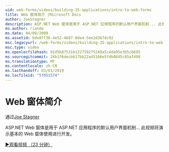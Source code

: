 ```yaml
---
uid: web-forms/videos/building-35-applications/intro-to-web-forms
title: Web 窗体简介 |Microsoft Docs
author: JoeStagner
description: ASP.NET Web 窗体是用于 ASP.NET 应用程序的默认用户界面机制... 此视频将演示基本的 Web 窗体使用进行开发。
ms.author: riande
ms.date: 04/09/2009
ms.assetid: bde8ff36-4e52-4687-8de4-5ee2d367dc92
msc.legacyurl: /web-forms/videos/building-35-applications/intro-to-web-forms
msc.type: video
ms.openlocfilehash: 91d5b87531b122739275249a5c4da95e3b5cb695
ms.sourcegitcommit: 24b1f6decbb17bb22a45166e5fdb0845c65af498
ms.translationtype: MT
ms.contentlocale: zh-CN
ms.lasthandoff: 03/01/2019
ms.locfileid: "57051574"
---
```

<a name="intro-to-web-forms"></a>Web 窗体简介
====================
通过[Joe Stagner](https://github.com/JoeStagner)

ASP.NET Web 窗体是用于 ASP.NET 应用程序的默认用户界面机制... 此视频将演示基本的 Web 窗体使用进行开发。

[&#9654;观看视频 （23 分钟）](https://channel9.msdn.com/Blogs/ASP-NET-Site-Videos/intro-to-web-forms)
